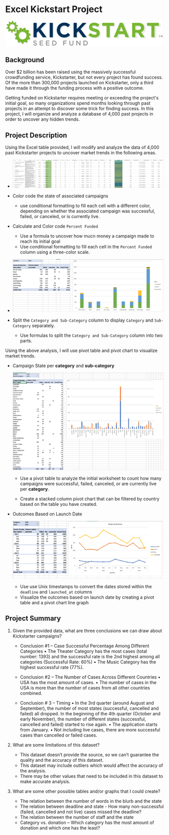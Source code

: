 # Excel Kickstart Project

![Kickstarter Logo](Images/kickstart.jpeg)


## Background

Over $2 billion has been raised using the massively successful crowdfunding service, Kickstarter, but not every project has found success. Of the more than 300,000 projects launched on Kickstarter, only a third have made it through the funding process with a positive outcome.

Getting funded on Kickstarter requires meeting or exceeding the project's initial goal, so many organizations spend months looking through past projects in an attempt to discover some trick for finding success. In this project, I will organize and analyze a database of 4,000 past projects in order to uncover any hidden trends.


## Project Description

Using the Excel table provided, I will modify and analyze the data of 4,000 past Kickstarter projects to uncover market trends in the following areas.

  * ![Conditional Formatting Table](Images/ConditionalFormattingTable.PNG)

  * Color code the state of associated campaigns
     - use conditional formatting to fill each cell with a different color, depending on whether the associated campaign was successful, failed, or canceled, or is currently live.
  
  * Calculate and Color code `Percent Funded`
     - Use a formula to uncover how mucn money a campaign made to reach its initial goal
     - Use conditional formatting to fill each cell in the `Percent Funded` column using a three-color scale.

  * ![Category Stats](Images/CategoryStats.PNG)

  * Split the `Category and Sub-Category` column to display `Category` and `Sub-Category` separately. 
     - Use formulas to split the `Category and Sub-Category` column into two parts.


Using the above analysis, I will use pivot table and pivot chart to visualize market trends.

* Campaign State per **category** and **sub-category**
  
   ![Subcategory Stats](Images/SubcategoryStats.PNG)
  
  * Use a pivot table to analyze the initial worksheet to count how many campaigns were successful, failed, canceled, or are currently live per **category**.

  * Create a stacked column pivot chart that can be filtered by country based on the table you have created.


* Outcomes Based on Launch Date 
  
  ![Outcomes Based on Launch Date](Images/LaunchDateOutcomes.PNG)
  
  * Use use Unix timestamps to convert the dates stored within the `deadline` and `launched_at` columns
  * Visualize the outcomes based on launch date by creating a pivot table and a pivot chart line graph
  
  
## Project Summary

1. Given the provided data, what are three conclusions we can draw about Kickstarter campaigns?

   * Conclusion #1 – Case Successful Percentage Among Different Categories
     •	The Theater Category has the most cases (total number: 1393) and the successful rate is the 2nd highest among all categories (Successful Rate: 60%)
     •	The Music Category has the highest successful rate (77%).

   * Conclusion #2 – The Number of Cases Across Different Countries
     •	USA has the most amount of cases. 
     •	The number of cases in the USA is more than the number of cases from all other countries combined. 
       
   * Conclusion # 3 – Timing
     •	In the 3rd quarter (around August and September), the number of most states (successful, cancelled and failed) all dropped. In the beginning of the 4th quarter (October and early November), the number of different states (successful, cancelled and failed) started to rise again.
     •	The application starts from January. 
     •	Not including live cases, there are more successful cases than cancelled or failed cases.


2. What are some limitations of this dataset?

   * This dataset doesn’t provide the source, so we can’t guarantee the quality and the accuracy of this dataset.
   * This dataset may include outliers which would affect the accuracy of the analysis.
   * There may be other values that need to be included in this dataset to make accurate analysis. 


3. What are some other possible tables and/or graphs that I could create?

   * The relation between the number of words in the blurb and the state
   * The relation between deadline and state - How many non-successful (failed, cancelled and not live) cases missed the deadline?
   * The relation between the number of staff and the state
   * Category vs. donation – Which category has the most amount of donation and which one has the least?


